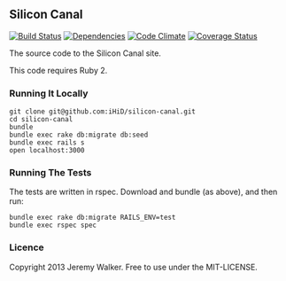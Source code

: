 ## Silicon Canal

[![Build Status](https://travis-ci.org/iHiD/silicon-canal.png)](https://travis-ci.org/iHiD/silicon-canal)
[![Dependencies](https://gemnasium.com/iHiD/silicon-canal.png?travis)](https://gemnasium.com/iHiD/silicon-canal)
[![Code Climate](https://codeclimate.com/github/iHiD/silicon-canal.png)](https://codeclimate.com/github/iHiD/silicon-canal)
[![Coverage Status](https://coveralls.io/repos/iHiD/silicon-canal/badge.png)](https://coveralls.io/r/iHiD/silicon-canal)

The source code to the Silicon Canal site.

This code requires Ruby 2.

### Running It Locally

```
git clone git@github.com:iHiD/silicon-canal.git
cd silicon-canal
bundle
bundle exec rake db:migrate db:seed
bundle exec rails s
open localhost:3000
```

### Running The Tests

The tests are written in rspec. Download and bundle (as above), and then run:
```
bundle exec rake db:migrate RAILS_ENV=test
bundle exec rspec spec
```

### Licence

Copyright 2013 Jeremy Walker. Free to use under the MIT-LICENSE.
